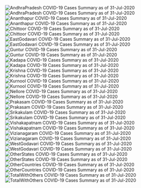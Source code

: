 <img src="https://deepuhub.github.io/COVID-19/GraphsGenerated/31-Jul-2020/AndhraPradesh_31-Jul-2020.jpg" alt="AndhraPradesh COVID-19 Cases Summary as of 31-Jul-2020">
<br>
<img src="https://deepuhub.github.io/COVID-19/GraphsGenerated/31-Jul-2020/Last24Hrs_AndhraPradesh_31-Jul-2020.jpg" alt="AndhraPradesh COVID-19 Cases Summary as of 31-Jul-2020">
<br>
<img src="https://deepuhub.github.io/COVID-19/GraphsGenerated/31-Jul-2020/Ananthapur_31-Jul-2020.jpg" alt="Ananthapur COVID-19 Cases Summary as of 31-Jul-2020">
<br>
<img src="https://deepuhub.github.io/COVID-19/GraphsGenerated/31-Jul-2020/Last24Hrs_Ananthapur_31-Jul-2020.jpg" alt="Ananthapur COVID-19 Cases Summary as of 31-Jul-2020">
<br>
<img src="https://deepuhub.github.io/COVID-19/GraphsGenerated/31-Jul-2020/Chittoor_31-Jul-2020.jpg" alt="Chittoor COVID-19 Cases Summary as of 31-Jul-2020">
<br>
<img src="https://deepuhub.github.io/COVID-19/GraphsGenerated/31-Jul-2020/Last24Hrs_Chittoor_31-Jul-2020.jpg" alt="Chittoor COVID-19 Cases Summary as of 31-Jul-2020">
<br>
<img src="https://deepuhub.github.io/COVID-19/GraphsGenerated/31-Jul-2020/EastGodavari_31-Jul-2020.jpg" alt="EastGodavari COVID-19 Cases Summary as of 31-Jul-2020">
<br>
<img src="https://deepuhub.github.io/COVID-19/GraphsGenerated/31-Jul-2020/Last24Hrs_EastGodavari_31-Jul-2020.jpg" alt="EastGodavari COVID-19 Cases Summary as of 31-Jul-2020">
<br>
<img src="https://deepuhub.github.io/COVID-19/GraphsGenerated/31-Jul-2020/Guntur_31-Jul-2020.jpg" alt="Guntur COVID-19 Cases Summary as of 31-Jul-2020">
<br>
<img src="https://deepuhub.github.io/COVID-19/GraphsGenerated/31-Jul-2020/Last24Hrs_Guntur_31-Jul-2020.jpg" alt="Guntur COVID-19 Cases Summary as of 31-Jul-2020">
<br>
<img src="https://deepuhub.github.io/COVID-19/GraphsGenerated/31-Jul-2020/Kadapa_31-Jul-2020.jpg" alt="Kadapa COVID-19 Cases Summary as of 31-Jul-2020">
<br>
<img src="https://deepuhub.github.io/COVID-19/GraphsGenerated/31-Jul-2020/Last24Hrs_Kadapa_31-Jul-2020.jpg" alt="Kadapa COVID-19 Cases Summary as of 31-Jul-2020">
<br>
<img src="https://deepuhub.github.io/COVID-19/GraphsGenerated/31-Jul-2020/Krishna_31-Jul-2020.jpg" alt="Krishna COVID-19 Cases Summary as of 31-Jul-2020">
<br>
<img src="https://deepuhub.github.io/COVID-19/GraphsGenerated/31-Jul-2020/Last24Hrs_Krishna_31-Jul-2020.jpg" alt="Krishna COVID-19 Cases Summary as of 31-Jul-2020">
<br>
<img src="https://deepuhub.github.io/COVID-19/GraphsGenerated/31-Jul-2020/Kurnool_31-Jul-2020.jpg" alt="Kurnool COVID-19 Cases Summary as of 31-Jul-2020">
<br>
<img src="https://deepuhub.github.io/COVID-19/GraphsGenerated/31-Jul-2020/Last24Hrs_Kurnool_31-Jul-2020.jpg" alt="Kurnool COVID-19 Cases Summary as of 31-Jul-2020">
<br>
<img src="https://deepuhub.github.io/COVID-19/GraphsGenerated/31-Jul-2020/Nellore_31-Jul-2020.jpg" alt="Nellore COVID-19 Cases Summary as of 31-Jul-2020">
<br>
<img src="https://deepuhub.github.io/COVID-19/GraphsGenerated/31-Jul-2020/Last24Hrs_Nellore_31-Jul-2020.jpg" alt="Nellore COVID-19 Cases Summary as of 31-Jul-2020">
<br>
<img src="https://deepuhub.github.io/COVID-19/GraphsGenerated/31-Jul-2020/Prakasam_31-Jul-2020.jpg" alt="Prakasam COVID-19 Cases Summary as of 31-Jul-2020">
<br>
<img src="https://deepuhub.github.io/COVID-19/GraphsGenerated/31-Jul-2020/Last24Hrs_Prakasam_31-Jul-2020.jpg" alt="Prakasam COVID-19 Cases Summary as of 31-Jul-2020">
<br>
<img src="https://deepuhub.github.io/COVID-19/GraphsGenerated/31-Jul-2020/Srikakulam_31-Jul-2020.jpg" alt="Srikakulam COVID-19 Cases Summary as of 31-Jul-2020">
<br>
<img src="https://deepuhub.github.io/COVID-19/GraphsGenerated/31-Jul-2020/Last24Hrs_Srikakulam_31-Jul-2020.jpg" alt="Srikakulam COVID-19 Cases Summary as of 31-Jul-2020">
<br>
<img src="https://deepuhub.github.io/COVID-19/GraphsGenerated/31-Jul-2020/Vishakapatnam_31-Jul-2020.jpg" alt="Vishakapatnam COVID-19 Cases Summary as of 31-Jul-2020">
<br>
<img src="https://deepuhub.github.io/COVID-19/GraphsGenerated/31-Jul-2020/Last24Hrs_Vishakapatnam_31-Jul-2020.jpg" alt="Vishakapatnam COVID-19 Cases Summary as of 31-Jul-2020">
<br>
<img src="https://deepuhub.github.io/COVID-19/GraphsGenerated/31-Jul-2020/Vizianagaram_31-Jul-2020.jpg" alt="Vizianagaram COVID-19 Cases Summary as of 31-Jul-2020">
<br>
<img src="https://deepuhub.github.io/COVID-19/GraphsGenerated/31-Jul-2020/Last24Hrs_Vizianagaram_31-Jul-2020.jpg" alt="Vizianagaram COVID-19 Cases Summary as of 31-Jul-2020">
<br>
<img src="https://deepuhub.github.io/COVID-19/GraphsGenerated/31-Jul-2020/WestGodavari_31-Jul-2020.jpg" alt="WestGodavari COVID-19 Cases Summary as of 31-Jul-2020">
<br>
<img src="https://deepuhub.github.io/COVID-19/GraphsGenerated/31-Jul-2020/Last24Hrs_WestGodavari_31-Jul-2020.jpg" alt="WestGodavari COVID-19 Cases Summary as of 31-Jul-2020">
<br>
<img src="https://deepuhub.github.io/COVID-19/GraphsGenerated/31-Jul-2020/OtherStates_31-Jul-2020.jpg" alt="OtherStates COVID-19 Cases Summary as of 31-Jul-2020">
<br>
<img src="https://deepuhub.github.io/COVID-19/GraphsGenerated/31-Jul-2020/Last24Hrs_OtherStates_31-Jul-2020.jpg" alt="OtherStates COVID-19 Cases Summary as of 31-Jul-2020">
<br>
<img src="https://deepuhub.github.io/COVID-19/GraphsGenerated/31-Jul-2020/OtherCountries_31-Jul-2020.jpg" alt="OtherCountries COVID-19 Cases Summary as of 31-Jul-2020">
<br>
<img src="https://deepuhub.github.io/COVID-19/GraphsGenerated/31-Jul-2020/Last24Hrs_OtherCountries_31-Jul-2020.jpg" alt="OtherCountries COVID-19 Cases Summary as of 31-Jul-2020">
<br>
<img src="https://deepuhub.github.io/COVID-19/GraphsGenerated/31-Jul-2020/TotalWithOthers_31-Jul-2020.jpg" alt="TotalWithOthers COVID-19 Cases Summary as of 31-Jul-2020">
<br>
<img src="https://deepuhub.github.io/COVID-19/GraphsGenerated/31-Jul-2020/Last24Hrs_TotalWithOthers_31-Jul-2020.jpg" alt="TotalWithOthers COVID-19 Cases Summary as of 31-Jul-2020">
<br>